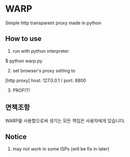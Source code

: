WARP
====

Simple http transparent proxy made in python

## How to use
1. run with python interpreter

$ python warp.py

2. set browser's proxy setting to 

 [http proxy] host: 127.0.0.1 / port: 8800

3. PROFIT!

## 면책조항
WARP를 사용함으로써 생기는 모든 책임은 사용자에게 있습니다.

## Notice
1. may not work in some ISPs (will be fix in later)
